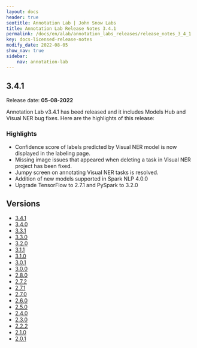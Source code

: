 ```yaml
---
layout: docs
header: true
seotitle: Annotation Lab | John Snow Labs
title: Annotation Lab Release Notes 3.4.1
permalink: /docs/en/alab/annotation_labs_releases/release_notes_3_4_1
key: docs-licensed-release-notes
modify_date: 2022-08-05
show_nav: true
sidebar:
    nav: annotation-lab
---
```


<div class="h3-box" markdown="1">

## 3.4.1

Release date: **05-08-2022**

Annotation Lab v3.4.1 has beed released and it includes Models Hub and Visual NER bug fixes. Here are the highlights of this release:

### Highlights
- Confidence score of labels predicted by Visual NER model is now displayed in the labeling page.
- Missing image issues that appeared when deleting a task in Visual NER project has been fixed.
- Jumpy screen on annotating Visual NER tasks is resolved.
- Addition of new models supported in Spark NLP 4.0.0
- Upgrade TensorFlow to 2.7.1 and PySpark to 3.2.0


</div><div class="prev_ver h3-box" markdown="1">

## Versions

</div>

<ul class="pagination owl-carousel pagination_big">
    <li class="active"><a href="release_notes_3_4_1">3.4.1</a></li>
    <li><a href="release_notes_3_4_0">3.4.0</a></li>
    <li><a href="release_notes_3_3_1">3.3.1</a></li>
    <li><a href="release_notes_3_3_0">3.3.0</a></li>
    <li><a href="release_notes_3_2_0">3.2.0</a></li>
    <li><a href="release_notes_3_1_1">3.1.1</a></li>
    <li><a href="release_notes_3_1_0">3.1.0</a></li>
    <li><a href="release_notes_3_0_1">3.0.1</a></li>
    <li><a href="release_notes_3_0_0">3.0.0</a></li>
    <li><a href="release_notes_2_8_0">2.8.0</a></li>
    <li><a href="release_notes_2_7_2">2.7.2</a></li>
    <li><a href="release_notes_2_7_1">2.7.1</a></li>
    <li><a href="release_notes_2_7_0">2.7.0</a></li>
    <li><a href="release_notes_2_6_0">2.6.0</a></li>
    <li><a href="release_notes_2_5_0">2.5.0</a></li>
    <li><a href="release_notes_2_4_0">2.4.0</a></li>
    <li><a href="release_notes_2_3_0">2.3.0</a></li>
    <li><a href="release_notes_2_2_2">2.2.2</a></li>
    <li><a href="release_notes_2_1_0">2.1.0</a></li>
    <li><a href="release_notes_2_0_1">2.0.1</a></li>
</ul>